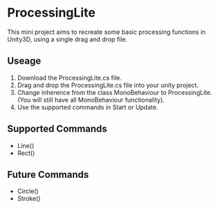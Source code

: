 # ProcessingLite

This mini project aims to recreate some basic processing functions in Unity3D, using a single drag and drop file.

## Useage

1. Download the ProcessingLite.cs file.
2. Drag and drop the ProcessingLite.cs file into your unity project.
3. Change inherence from the class MonoBehaviour to ProcessingLite.  
  (You will still have all MonoBehaviour functionality).
4. Use the supported commands in Start or Update.


## Supported Commands

- Line()
- Rect()


## Future Commands

- Circle()
- Stroke()
